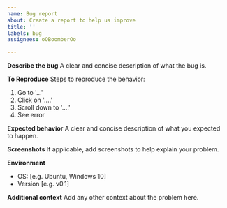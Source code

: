 ```yaml
---
name: Bug report
about: Create a report to help us improve
title: ''
labels: bug
assignees: oOBoomberOo

---
```


**Describe the bug**
A clear and concise description of what the bug is.

**To Reproduce**
Steps to reproduce the behavior:
1. Go to '...'
2. Click on '....'
3. Scroll down to '....'
4. See error

**Expected behavior**
A clear and concise description of what you expected to happen.

**Screenshots**
If applicable, add screenshots to help explain your problem.

**Environment**
 - OS: [e.g. Ubuntu, Windows 10]
 - Version [e.g. v0.1]

**Additional context**
Add any other context about the problem here.
